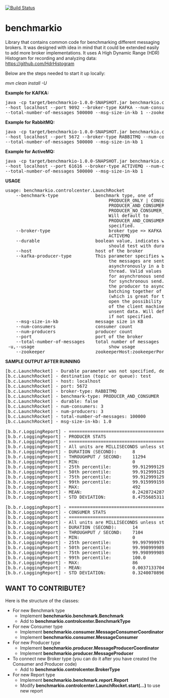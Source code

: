 [![Build Status](https://travis-ci.org/eHarmony/benchmarkio.svg?branch=master)](https://travis-ci.org/eHarmony/benchmarkio)

benchmarkio
===========

Library that contains common code for benchmarking different messaging brokers.
It was designed with idea in mind that it could be extended easily to add more broker implementations.
It uses A High Dynamic Range (HDR) Histogram for recording and analyzing data: https://github.com/HdrHistogram

Below are the steps needed to start it up locally:

*mvn clean install -U*


**Example for KAFKA:**

<pre>
java -cp target/benchmarkio-1.0.0-SNAPSHOT.jar benchmarkio.controlcenter.LaunchRocket
--host localhost --port 9092 --broker-type KAFKA --num-consumers 1 --num-producers 1
--total-number-of-messages 500000 --msg-size-in-kb 1 --zookeeper localhost:2181
</pre>

**Example for RabbitMQ:**

<pre>
java -cp target/benchmarkio-1.0.0-SNAPSHOT.jar benchmarkio.controlcenter.LaunchRocket
--host localhost --port 5672 --broker-type RABBITMQ --num-consumers 1 --num-producers 1
--total-number-of-messages 500000 --msg-size-in-kb 1
</pre>

**Example for ActiveMQ:**

<pre>
java -cp target/benchmarkio-1.0.0-SNAPSHOT.jar benchmarkio.controlcenter.LaunchRocket
--host localhost --port 61616 --broker-type ACTIVEMQ --num-consumers 1 --num-producers 1
--total-number-of-messages 500000 --msg-size-in-kb 1
</pre>

**USAGE**
<pre>
usage: benchmarkio.controlcenter.LaunchRocket
    --benchmark-type <arg>             benchmark type, one of
                                       PRODUCER_ONLY | CONSUMER_ONLY |
                                       PRODUCER_AND_CONSUMER |
                                       PRODUCER_NO_CONSUMER_THEN_CONSUMER.
                                       Will default to
                                       PRODUCER_AND_CONSUMER, if not
                                       specified.
    --broker-type                      broker type => KAFKA | RABBITMQ |
                                       ACTIVEMQ
    --durable <arg>                    boolean value, indicates whether we
                                       should test with durability
    --host <arg>                       host of the broker
    --kafka-producer-type <arg>        This parameter specifies whether
                                       the messages are sent
                                       asynchronously in a background
                                       thread. Valid values are (1) async
                                       for asynchronous send and (2) sync
                                       for synchronous send. By setting
                                       the producer to async we allow
                                       batching together of requests
                                       (which is great for throughput) but
                                       open the possibility of a failure
                                       of the client machine dropping
                                       unsent data. Will default to sync,
                                       if not specified.
    --msg-size-in-kb <arg>             message size in KB
    --num-consumers <arg>              consumer count
    --num-producers <arg>              producer count
    --port <arg>                       port of the broker
    --total-number-of-messages <arg>   total number of messages
 -u,--usage                            show usage
    --zookeeper <arg>                  zookeeperHost:zookeeperPort
</pre>

**SAMPLE OUTPUT AFTER RUNNING**
<pre>
[b.c.LaunchRocket] - Durable parameter was not specified, defaulting to: FALSE
[b.c.LaunchRocket] - destination (topic or queue): test
[b.c.LaunchRocket] - host: localhost
[b.c.LaunchRocket] - port: 5672
[b.c.LaunchRocket] - broker-type: RABBITMQ
[b.c.LaunchRocket] - benchmark-type: PRODUCER_AND_CONSUMER
[b.c.LaunchRocket] - durable: false
[b.c.LaunchRocket] - num-consumers: 3
[b.c.LaunchRocket] - num-producers: 3
[b.c.LaunchRocket] - total-number-of-messages: 100000
[b.c.LaunchRocket] - msg-size-in-kb: 1.0

[b.b.r.LoggingReport] - =======================================
[b.b.r.LoggingReport] - PRODUCER STATS
[b.b.r.LoggingReport] - =======================================
[b.b.r.LoggingReport] - All units are MILLISECONDS unless stated otherwise
[b.b.r.LoggingReport] - DURATION (SECOND):      8
[b.b.r.LoggingReport] - THROUGHPUT / SECOND:    11294
[b.b.r.LoggingReport] - MIN:                    0
[b.b.r.LoggingReport] - 25th percentile:        99.9129991299913
[b.b.r.LoggingReport] - 50th percentile:        99.9129991299913
[b.b.r.LoggingReport] - 75th percentile:        99.9129991299913
[b.b.r.LoggingReport] - 99th percentile:        99.9159991599916
[b.b.r.LoggingReport] - MAX:                    492
[b.b.r.LoggingReport] - MEAN:                   0.24287242872428724
[b.b.r.LoggingReport] - STD DEVIATION:          8.475568531128456

[b.b.r.LoggingReport] - =======================================
[b.b.r.LoggingReport] - CONSUMER STATS
[b.b.r.LoggingReport] - =======================================
[b.b.r.LoggingReport] - All units are MILLISECONDS unless stated otherwise
[b.b.r.LoggingReport] - DURATION (SECOND):      14
[b.b.r.LoggingReport] - THROUGHPUT / SECOND:    7104
[b.b.r.LoggingReport] - MIN:                    0
[b.b.r.LoggingReport] - 25th percentile:        99.9979999799998
[b.b.r.LoggingReport] - 50th percentile:        99.9989999899999
[b.b.r.LoggingReport] - 75th percentile:        99.9989999899999
[b.b.r.LoggingReport] - 99th percentile:        100.0
[b.b.r.LoggingReport] - MAX:                    86
[b.b.r.LoggingReport] - MEAN:                   0.003713370467038004
[b.b.r.LoggingReport] - STD DEVIATION:          0.3240070896707981
</pre>

**WANT TO CONTRIBUTE?**
---

Here is the structure of the classes:

* For new Benchmark type
    * Implement **benchmarkio.benchmark.Benchmark**
    * Add to **benchmarkio.controlcenter.BenchmarkType**
* For new Consumer type
    * Implement **benchmarkio.consumer.MessageConsumerCoordinator**
    * Implement **benchmarkio.consumer.MessageConsumer**
* For new Producer type
    * Implement **benchmarkio.producer.MessageProducerCoordinator**
    * Implement **benchmarkio.producer.MessageProducer**
* To connect new Broker type (you can do it after you have created the Consumer and Producer code)
    * Add to **benchmarkio.controlcenter.BrokerType**
* For new Report type
    * Implement **benchmarkio.benchmark.report.Report**
    * Modify **benchmarkio.controlcenter.LaunchRocket.start(...)** to use new report

